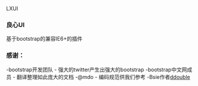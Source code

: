 LXUI
<h3>良心UI</h3>

基于bootstrap的兼容IE6+的插件

<h3>感谢：</h3>
-bootstrap开发团队 - 强大的twitter产生出强大的bootstrap
-bootstrap中文网成员 - 翻译整理如此庞大的文档
-@mdo - 编码规范供我们参考
-Bsie作者<a href="https://github.com/ddouble">ddouble</a>


